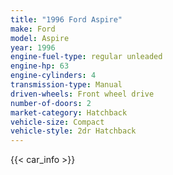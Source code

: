 ```yaml
---
title: "1996 Ford Aspire"
make: Ford
model: Aspire
year: 1996
engine-fuel-type: regular unleaded
engine-hp: 63
engine-cylinders: 4
transmission-type: Manual
driven-wheels: Front wheel drive
number-of-doors: 2
market-category: Hatchback
vehicle-size: Compact
vehicle-style: 2dr Hatchback
---
```


{{< car_info >}}
